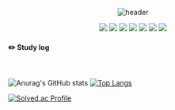 <div align="center">
 
![header](https://capsule-render.vercel.app/api?type=cylinder&color=F6CED8&height=150&section=header&text=thdalswl1013&fontColor=ffffff&fontSize=70&animation=fadeIn&fontAlignY=55)

 <img src="https://img.shields.io/badge/Python-E3CEF6?style=flat&logo=Python&logoColor=white"/> <img src="https://img.shields.io/badge/Java-CECEF6?style=flat&logo=Python&logoColor=white"/> <img src="https://img.shields.io/badge/C-CEE3F6?style=flat&logo=Python&logoColor=white"/> <img src="https://img.shields.io/badge/HTML-F6CEEC?style=flat&logo=Python&logoColor=white"/> <img src="https://img.shields.io/badge/CSS-CEF6D8?style=flat&logo=Python&logoColor=white"/> <img src="https://img.shields.io/badge/JavaScript-F3E2A9?style=flat&logo=Python&logoColor=white"/> <img src="https://img.shields.io/badge/Kotlin-F6CECE?style=flat&logo=Python&logoColor=white"/>
</div>


#### :pencil2: Study log


  <br/>
  
![Anurag's GitHub stats](https://github-readme-stats.vercel.app/api?username=thdalswl1013&show_icons=true&theme=highcontrast)         [![Top Langs](https://github-readme-stats.vercel.app/api/top-langs/?username=thdalswl1013&layout=compact)](https://github.com/anuraghazra/github-readme-stats)   
  
  
  [![Solved.ac Profile](http://mazassumnida.wtf/api/generate_badge?boj=thdalswl1013)](https://solved.ac/thdalswl1013)<br/>
</div>
